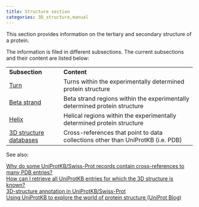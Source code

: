 ```yaml
---
title: Structure section
categories: 3D_structure,manual
---
```


This section provides information on the tertiary and secondary structure of a protein.

The information is filed in different subsections. The current subsections and their content are listed below:

|                                                                                 |                                                                                 |
|:--------------------------------------------------------------------------------|:--------------------------------------------------------------------------------|
| **Subsection**                                                                  | **Content**                                                                     |
| [Turn](https://www.uniprot.org/help/turn)                                       | Turns within the experimentally determined protein structure                    |
| [Beta strand](https://www.uniprot.org/help/strand)                              | Beta strand regions within the experimentally determined protein structure      |
| [Helix](https://www.uniprot.org/help/helix)                                     | Helical regions within the experimentally determined protein structure          |
| [3D structure databases](https://www.uniprot.org/help/cross_references_section) | Cross-references that point to data collections other than UniProtKB (i.e. PDB) |

See also:

[Why do some UniProtKB/Swiss-Prot records contain cross-references to many PDB entries?](http://www.uniprot.org/help/multiple%5Fpdb%5Fxrefs)  
[How can I retrieve all UniProtKB entries for which the 3D structure is known?](http://www.uniprot.org/help/retrieve%5F3d)  
[3D-structure annotation in UniProtKB/Swiss-Prot](http://www.uniprot.org/help/3d-structure%5Fannotation%5Fin%5Fswiss-prot)  
[Using UniProtKB to explore the world of protein structure (UniProt Blog)](https://insideuniprot.blogspot.com/2018/11/)
